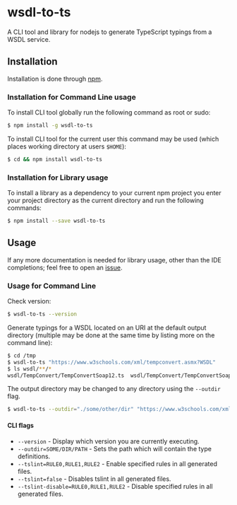 # wsdl-to-ts
A CLI tool and library for nodejs to generate TypeScript typings from a WSDL service.

## Installation
Installation is done through [npm](https://npmjs.com).

### Installation for Command Line usage

To install CLI tool globally run the following command as root or sudo:
```sh
$ npm install -g wsdl-to-ts
```

To install CLI tool for the current user this command may be used (which places working directory at users `$HOME`):
```sh
$ cd && npm install wsdl-to-ts
```

### Installation for Library usage

To install a library as a dependency to your current npm project you enter your project directory as the current directory and run the following commands:
```sh
$ npm install --save wsdl-to-ts
```

## Usage

If any more documentation is needed for library usage, other than the IDE completions; feel free to open an [issue](https://github.com/TimLuq/wsdl-to-ts/issues).

### Usage for Command Line

Check version:
```sh
$ wsdl-to-ts --version
```

Generate typings for a WSDL located on an URI at the default output directory (multiple may be done at the same time by listing more on the command line):
```sh
$ cd /tmp
$ wsdl-to-ts "https://www.w3schools.com/xml/tempconvert.asmx?WSDL"
$ ls wsdl/**/*
wsdl/TempConvert/TempConvertSoap12.ts  wsdl/TempConvert/TempConvertSoap.ts
```

The output directory may be changed to any directory using the `--outdir` flag.
```sh
$ wsdl-to-ts --outdir="./some/other/dir" "https://www.w3schools.com/xml/tempconvert.asmx?WSDL"
```

#### CLI flags
* `--version` - Display which version you are currently executing.
* `--outdir=SOME/DIR/PATH` - Sets the path which will contain the type definitions.
* `--tslint=RULE0,RULE1,RULE2` - Enable specified rules in all generated files.
* `--tslint=false` - Disables tslint in all generated files.
* `--tslint-disable=RULE0,RULE1,RULE2` - Disable specified rules in all generated files.
